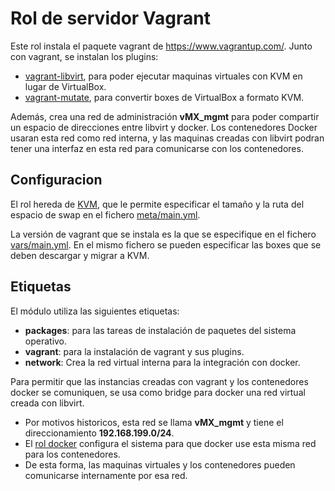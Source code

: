 Rol de servidor Vagrant
=======================

Este rol instala el paquete vagrant de https://www.vagrantup.com/. Junto con vagrant, se instalan los plugins:

  - [vagrant-libvirt](https://github.com/pradels/vagrant-libvirt), para poder ejecutar maquinas virtuales con KVM en lugar de VirtualBox.
  - [vagrant-mutate](https://github.com/sciurus/vagrant-mutate), para convertir boxes de VirtualBox a formato KVM.

Además, crea una red de administración **vMX_mgmt** para poder compartir un espacio de direcciones entre libvirt y docker. Los contenedores Docker usaran esta red como red interna, y las maquinas creadas con libvirt podran tener una interfaz en esta red para comunicarse con los contenedores.

Configuracion
-------------

El rol hereda de [KVM](../kvm/README.md), que le permite especificar el tamaño y la ruta del espacio de swap en el fichero [meta/main.yml](meta/main.yml).

La versión de vagrant que se instala es la que se especifique en el fichero [vars/main.yml](vars/main.yml). En el mismo fichero se pueden especificar las boxes que se deben descargar y migrar a KVM.

Etiquetas
---------

El módulo utiliza las siguientes etiquetas:

  - **packages**: para las tareas de instalación de paquetes del sistema operativo.
  - **vagrant**: para la instalación de vagrant y sus plugins.
  - **network**: Crea la red virtual interna para la integración con docker. 

Para permitir que las instancias creadas con vagrant y los contenedores docker se comuniquen, se usa como bridge para docker una red virtual creada con libvirt.

  - Por motivos historicos, esta red se llama **vMX_mgmt** y tiene el direccionamiento **192.168.199.0/24**.
  - El [rol docker](../docker/README.yml) configura el sistema para que docker use esta misma red para los contenedores.
  - De esta forma, las maquinas virtuales y los contenedores pueden comunicarse internamente por esa red.
